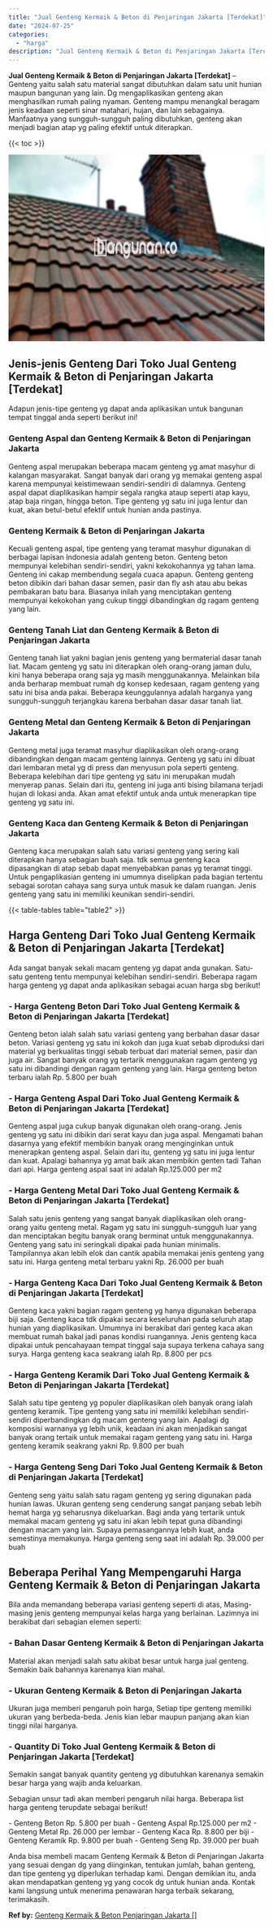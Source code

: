 ```yaml
---
title: "Jual Genteng Kermaik & Beton di Penjaringan Jakarta [Terdekat]"
date: "2024-07-25"
categories: 
  - "harga"
description: "Jual Genteng Kermaik & Beton di Penjaringan Jakarta [Terdekat]. Anda bisa membeli macam Genteng Kermaik & Beton di Penjaringan Jakarta yang sesuai dengan dg..."
---
```


**Jual Genteng Kermaik & Beton di Penjaringan Jakarta \[Terdekat\]** – Genteng yaitu salah satu material sangat dibutuhkan dalam satu unit hunian maupun bangunan yang lain. Dg mengaplikasikan genteng akan menghasilkan rumah paling nyaman. Genteng mampu menangkal beragam jenis keadaan seperti sinar matahari, hujan, dan lain sebagainya. Manfaatnya yang sungguh-sungguh paling dibutuhkan, genteng akan menjadi bagian atap yg paling efektif untuk diterapkan.

{{< toc >}}

![Jual Genteng Kermaik & Beton di Penjaringan Jakarta [Terdekat]](/images/genteng-minimalis-murah24.png)

## Jenis-jenis Genteng Dari Toko Jual Genteng Kermaik & Beton di Penjaringan Jakarta \[Terdekat\]

Adapun jenis-tipe genteng yg dapat anda aplikasikan untuk bangunan tempat tinggal anda seperti berikut ini!

### Genteng Aspal dan Genteng Kermaik & Beton di Penjaringan Jakarta

Genteng aspal merupakan beberapa macam genteng yg amat masyhur di kalangan masyarakat. Sangat banyak dari orang yg memakai genteng aspal karena mempunyai keistimewaan sendiri-sendiri di dalamnya. Genteng aspal dapat diaplikasikan hampir segala rangka ataup seperti atap kayu, atap baja ringan, hingga beton. Tipe genteng yg satu ini juga lentur dan kuat, akan betul-betul efektif untuk hunian anda pastinya.

### Genteng Kermaik & Beton di Penjaringan Jakarta

Kecuali genteng aspal, tipe genteng yang teramat masyhur digunakan di berbagai lapisan Indonesia adalah genteng beton. Genteng beton mempunyai kelebihan sendiri-sendiri, yakni kekokohannya yg tahan lama. Genteng ini cakap membendung segala cuaca apapun. Genteng genteng beton dibikin dari bahan dasar semen, pasir dan fly ash atau abu bekas pembakaran batu bara. Biasanya inilah yang menciptakan genteng mempunyai kekokohan yang cukup tinggi dibandingkan dg ragam genteng yang lain.

### Genteng Tanah Liat dan Genteng Kermaik & Beton di Penjaringan Jakarta

Genteng tanah liat yakni bagian jenis genteng yang bermaterial dasar tanah liat. Macam genteng yg satu ini diterapkan oleh orang-orang jaman dulu, kini hanya beberapa orang saja yg masih menggunakannya. Melainkan bila anda berharap membuat rumah dg konsep kedesaan, ragam genteng yang satu ini bisa anda pakai. Beberapa keunggulannya adalah harganya yang sungguh-sungguh terjangkau karena berbahan dasar dasar tanah liat.

### Genteng Metal dan Genteng Kermaik & Beton di Penjaringan Jakarta

Genteng metal juga teramat masyhur diaplikasikan oleh orang-orang dibandingkan dengan macam genteng lainnya. Genteng yg satu ini dibuat dari lembaran metal yg di press dan menyusun pola seperti genteng. Beberapa kelebihan dari tipe genteng yg satu ini merupakan mudah menyerap panas. Selain dari itu, genteng ini juga anti bising bilamana terjadi hujan di lokasi anda. Akan amat efektif untuk anda untuk menerapkan tipe genteng yg satu ini.

### Genteng Kaca dan Genteng Kermaik & Beton di Penjaringan Jakarta

Genteng kaca merupakan salah satu variasi genteng yang sering kali diterapkan hanya sebagian buah saja. tdk semua genteng kaca dipasangkan di atap sebab dapat menyebabkan panas yg teramat tinggi. Untuk pengaplikasian genteng ini umumnya diselipkan pada bagian tertentu sebagai sorotan cahaya sang surya untuk masuk ke dalam ruangan. Jenis genteng yang satu ini memiliki keunikan sendiri-sendiri.

{{< table-tables table="table2" >}}

## Harga Genteng Dari Toko Jual Genteng Kermaik & Beton di Penjaringan Jakarta \[Terdekat\]

Ada sangat banyak sekali macam genteng yg dapat anda gunakan. Satu-satu genteng tentu mempunyai kelebihan sendiri-sendiri. Beberapa ragam harga genteng yg dapat anda aplikasikan sebagai acuan harga sbg berikut!

### \- Harga Genteng Beton Dari Toko Jual Genteng Kermaik & Beton di Penjaringan Jakarta \[Terdekat\]

Genteng beton ialah salah satu variasi genteng yang berbahan dasar dasar beton. Variasi genteng yg satu ini kokoh dan juga kuat sebab diproduksi dari material yg berkualitas tinggi sebab terbuat dari material semen, pasir dan juga air. Sangat banyak orang yg tertarik menggunakan ragam genteng yg satu ini dibandingi dengan ragam genteng yang lain. Harga genteng beton terbaru ialah Rp. 5.800 per buah

### \- Harga Genteng Aspal Dari Toko Jual Genteng Kermaik & Beton di Penjaringan Jakarta \[Terdekat\]

Genteng aspal juga cukup banyak digunakan oleh orang-orang. Jenis genteng yg satu ini dibikin dari serat kayu dan juga aspal. Mengamati bahan dasarnya yang efektif membikin banyak orang menginginkan untuk menerapkan genteng aspal. Selain dari itu, genteng yg satu ini juga lentur dan kuat. Apalagi bahannya yg amat baik akan membikin genten tadi Tahan dari api. Harga genteng aspal saat ini adalah Rp.125.000 per m2

### \- Harga Genteng Metal Dari Toko Jual Genteng Kermaik & Beton di Penjaringan Jakarta \[Terdekat\]

Salah satu jenis genteng yang sangat banyak diaplikasikan oleh orang-orang yaitu genteng metal. Ragam yg satu ini sungguh-sungguh luar yang dan menciptakan begitu banyak orang berminat untuk menggunakannya. Genteng yang satu ini seringkali dipakai pada hunian minimalis. Tampilannya akan lebih elok dan cantik apabila memakai jenis genteng yang satu ini. Harga genteng metal terbaru yakni Rp. 26.000 per buah

### \- Harga Genteng Kaca Dari Toko Jual Genteng Kermaik & Beton di Penjaringan Jakarta \[Terdekat\]

Genteng kaca yakni bagian ragam genteng yg hanya digunakan beberapa biji saja. Genteng kaca tdk dipakai secara keseluruhan pada seluruh atap hunian yang diaplikasikan. Umumnya ini berakibat dari genteg kaca akan membuat rumah bakal jadi panas kondisi ruangannya. Jenis genteng kaca dipakai untuk pencahayaan tempat tinggal saja supaya terkena cahaya sang surya. Harga genteng kaca seakrang ialah Rp. 8.800 per pcs

### \- Harga Genteng Keramik Dari Toko Jual Genteng Kermaik & Beton di Penjaringan Jakarta \[Terdekat\]

Salah satu tipe genteng yg populer diaplikasikan oleh banyak orang ialah genteng keramik. Tipe genteng yang satu ini memiliki kelebihan sendiri-sendiri diperbandingkan dg macam genteng yang lain. Apalagi dg komposisi warnanya yg lebih unik, keadaan ini akan menjadikan sangat banyak orang tertaik untuk memakai ragam genteng yang satu ini. Harga genteng keramik seakrang yakni Rp. 9.800 per buah

### \- Harga Genteng Seng Dari Toko Jual Genteng Kermaik & Beton di Penjaringan Jakarta \[Terdekat\]

Genteng seng yaitu salah satu ragam genteng yg sering digunakan pada hunian lawas. Ukuran genteng seng cenderung sangat panjang sebab lebih hemat harga yg seharusnya dikeluarkan. Bagi anda yang tertarik untuk memakai macam genteng yg satu ini akan lebih tepat guna dibandingi dengan macam yang lain. Supaya pemasangannya lebih kuat, anda semestinya memakunya. Harga genteng seng saat ini adalah Rp. 39.000 per buah

## Beberapa Perihal Yang Mempengaruhi Harga Genteng Kermaik & Beton di Penjaringan Jakarta

Bila anda memandang beberapa variasi genteng seperti di atas, Masing-masing jenis genteng mempunyai kelas harga yang berlainan. Lazimnya ini berakibat dari sebagian elemen seperti:

### \- Bahan Dasar Genteng Kermaik & Beton di Penjaringan Jakarta

Material akan menjadi salah satu akibat besar untuk harga jual genteng. Semakin baik bahannya karenanya kian mahal.

### \- Ukuran Genteng Kermaik & Beton di Penjaringan Jakarta

Ukuran juga memberi pengaruh poin harga, Setiap tipe genteng memiliki ukuran yang berbeda-beda. Jenis kian lebar maupun panjang akan kian tinggi nilai harganya.

### \- Quantity Di Toko Jual Genteng Kermaik & Beton di Penjaringan Jakarta \[Terdekat\]

Semakin sangat banyak quantity genteng yg dibutuhkan karenanya semakin besar harga yang wajib anda keluarkan.

Sebagian unsur tadi akan memberi pengaruh nilai harga. Beberapa list harga genteng terupdate sebagai berikut!

\- Genteng Beton Rp. 5.800 per buah - Genteng Aspal Rp.125.000 per m2 - Genteng Metal Rp. 26.000 per lembar - Genteng Kaca Rp. 8.800 per biji - Genteng Keramik Rp. 9.800 per buah - Genteng Seng Rp. 39.000 per buah

Anda bisa membeli macam Genteng Kermaik & Beton di Penjaringan Jakarta yang sesuai dengan dg yang diinginkan, tentukan jumlah, bahan genteng, dan tipe genteng yg diperlukan terhadap kami. Dengan demikian itu, anda akan mendapatkan genteng yg yang cocok dg untuk hunian anda. Kontak kami langsung untuk menerima penawaran harga terbaik sekarang, terimakasih.

**Ref by:**  [Genteng Kermaik & Beton  Penjaringan Jakarta []](https://id.wikipedia.org/wiki/Genteng)
